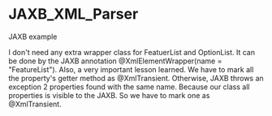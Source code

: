 # JAXB_XML_Parser
JAXB example


I don't need any extra wrapper class for FeatuerList and OptionList. It can be done by the JAXB annotation @XmlElementWrapper(name = "FeatureList"). Also, a very important lesson learned. We have to mark all the property's getter method as @XmlTransient. Otherwise, JAXB throws an exception 2 properties found with the same name. Because our class all properties is visible to the JAXB. So we have to mark one as @XmlTransient.
